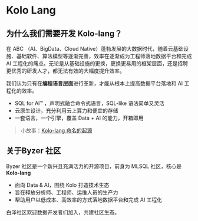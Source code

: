 # Kolo Lang

## 为什么我们需要开发 Kolo-lang？ 

在 ABC （AI、BigData、Cloud Native）蓬勃发展的大数据时代，随着云基础设施、基础软件、算法模型等逐渐完善，效率在逐渐成为工程师落地数据平台和完成 AI 工程化的痛点。无论是从基础设施的更换，更换更易用的框架层面，还是招聘更优秀的研发人才，都无法有效的大幅度提升效率。

我们认为只有在**编程语言层面**进行革新，才能从根本上提高数据平台落地和 AI 工程化的效率。

* SQL for AI™️ ，声明式融合命令式语言，SQL-like 语法简单又灵活
* 云原生设计，充分利用云上算力和便宜的存储
* 一套语言，一个引擎，覆盖 Data + AI 的能力，开箱即用

> 小故事：[Kolo-lang 命名的起源](/kolo-lang/zh-cn/appendix/naming_story.md)

## 关于Byzer 社区

Byzer 社区是一个新兴且充满活力的开源项目，前身为 MLSQL 社区，核心是 **Kolo-lang**
* 面向 Data & AI，围绕 Kolo 打造技术生态
* 旨在释放分析师、工程师、运维人员的生产力
* 帮助用户以低成本、高效率的方式落地数据平台和完成 AI 工程化

白泽社区欢迎数据开发者们加入，共建社区生态。